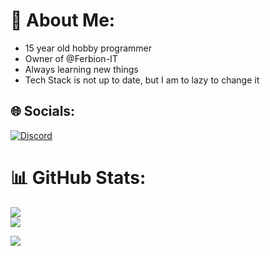 # 💫 About Me:
- 15 year old hobby programmer 
- Owner of @Ferbion-IT
- Always learning new things
- Tech Stack is not up to date, but I am to lazy to change it


## 🌐 Socials:
[![Discord](https://img.shields.io/badge/Discord-%237289DA.svg?logo=discord&logoColor=white)](https://discordapp.com/users/814807669197111337) 

# 📊 GitHub Stats:
  ![](https://github-readme-streak-stats.herokuapp.com/?user=Whisper-Snowie&theme=dark&hide_border=true)<br/>
  ![](https://github-readme-stats.vercel.app/api/top-langs/?username=Whisper-Snowie&theme=dark&hide_border=false&include_all_commits=false&count_private=false&layout=compact)

[![](https://visitcount.itsvg.in/api?id=Whisper-Snowie&icon=1&color=0)](https://visitcount.itsvg.in)


